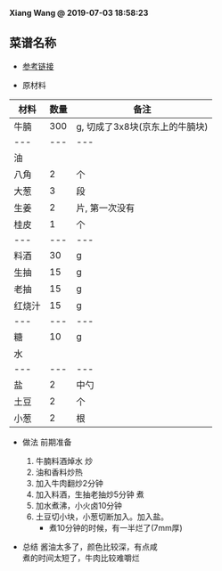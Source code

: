 **Xiang Wang @ 2019-07-03 18:58:23**

## 菜谱名称
* [参考链接](https://www.meishij.net/zuofa/tudouniunan_2.html)

* 原材料

材料|数量|备注
---|---|---
牛腩|300|g, 切成了3x8块(京东上的牛腩块)
---|---|---
油||
八角|2|个
大葱|3|段
生姜|2|片, 第一次没有
桂皮|1|个
---|---|---
料酒|30|g
生抽|15|g
老抽|15|g
红烧汁|15|g
---|---|---
糖|10|g
水||
---|---|---
盐|2|中勺
土豆|2|个
小葱|2|根


* 做法
前期准备
    1. 牛腩料酒焯水
炒
    2. 油和香料炒热
    3. 加入牛肉翻炒2分钟
    4. 加入料酒，生抽老抽炒5分钟
煮
    5. 加水煮沸，小火卤10分钟
    6. 土豆切小块，小葱切断加入。加入盐。
        * 煮10分钟的时候，有一半烂了(7mm厚)

* 总结
酱油太多了，颜色比较深，有点咸  
煮的时间太短了，牛肉比较难嚼烂
